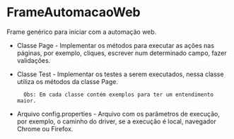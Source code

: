 # FrameAutomacaoWeb
Frame genérico para iniciar com a automação web.

- Classe Page - Implementar os métodos para executar as ações nas páginas, por exemplo, cliques, escrever num determinado campo, fazer validações.

- Classe Test - Implementar os testes a serem executados, nessa classe utiliza os métodos da classe Page.

        Obs: Em cada classe contém exemplos para ter um entendimento maior.

- Arquivo config.properties - Arquivo com os parâmetros de execução, por exemplo, o caminho do driver, se a execução é local, navegador Chrome ou Firefox.
